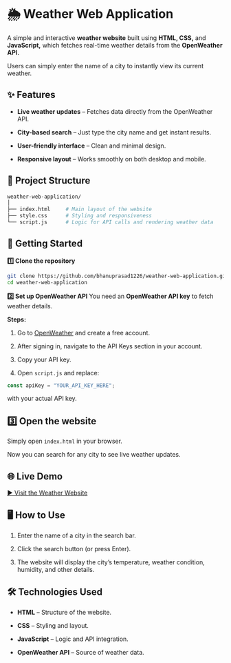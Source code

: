 # 🌦 Weather Web Application
A simple and interactive **weather website** built using **HTML, CSS,** and **JavaScript,** which fetches real-time weather details from the **OpenWeather API.**

Users can simply enter the name of a city to instantly view its current weather.
## ✨ Features
- **Live weather updates** – Fetches data directly from the OpenWeather API.

- **City-based search** – Just type the city name and get instant results.

- **User-friendly interface** – Clean and minimal design.

- **Responsive layout** – Works smoothly on both desktop and mobile.
## 📂 Project Structure
```bash
weather-web-application/
│
├── index.html     # Main layout of the website
├── style.css      # Styling and responsiveness
└── script.js      # Logic for API calls and rendering weather data
```
## 🚀 Getting Started
**1️⃣ Clone the repository**
```bash
git clone https://github.com/bhanuprasad1226/weather-web-application.git
cd weather-web-application
```
**2️⃣ Set up OpenWeather API**
You need an **OpenWeather API key** to fetch weather details.

**Steps:**

1. Go to [OpenWeather](https://home.openweathermap.org/users/sign_up) and create a free account.

2. After signing in, navigate to the API Keys section in your account.

3. Copy your API key.

4. Open `script.js` and replace:
```javascript
const apiKey = "YOUR_API_KEY_HERE";
```
with your actual API key.

## 3️⃣ Open the website

Simply open `index.html` in your browser.

Now you can search for any city to see live weather updates.
## 🌐 Live Demo
[▶ Visit the Weather Website](https://weather-web-app-project1.netlify.app/)
## 🖥 How to Use
1. Enter the name of a city in the search bar.

2. Click the search button (or press Enter).

3. The website will display the city’s temperature, weather condition, humidity, and other details.

## 🛠 Technologies Used
- **HTML** – Structure of the website.

- **CSS** – Styling and layout.

- **JavaScript** – Logic and API integration.

- **OpenWeather API** – Source of weather data.




